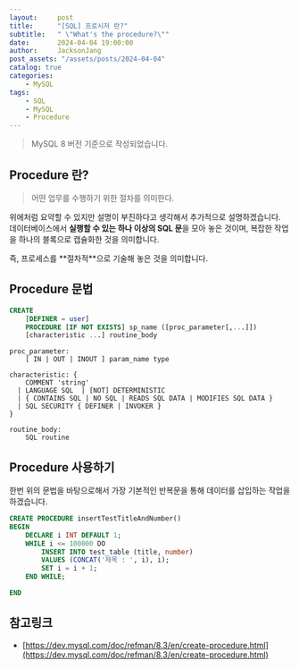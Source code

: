 ```yaml
---
layout:     post
title:      "[SQL] 프로시저 란?"
subtitle:   " \"What's the procedure?\""
date:       2024-04-04 19:00:00
author:     JacksonJang
post_assets: "/assets/posts/2024-04-04"
catalog: true
categories:
    - MySQL
tags:
    - SQL
    - MySQL
    - Procedure
---
```

> MySQL 8 버전 기준으로 작성되었습니다.

## Procedure 란?
> 어떤 업무를 수행하기 위한 절차를 의미한다.

위에처럼 요약할 수 있지만 설명이 부진하다고 생각해서 추가적으로 설명하겠습니다.
<br />
데이터베이스에서 **실행할 수 있는 하나 이상의 SQL 문**을 모아 놓은 것이며, 복잡한 작업을 하나의 블록으로 캡슐화한 것을 의미합니다.
<p />
즉, 프로세스를 **절차적**으로 기술해 놓은 것을 의미합니다.

## Procedure 문법
```sql
CREATE
    [DEFINER = user]
    PROCEDURE [IF NOT EXISTS] sp_name ([proc_parameter[,...]])
    [characteristic ...] routine_body
```
```
proc_parameter:
    [ IN | OUT | INOUT ] param_name type

characteristic: {
    COMMENT 'string'
  | LANGUAGE SQL  | [NOT] DETERMINISTIC
  | { CONTAINS SQL | NO SQL | READS SQL DATA | MODIFIES SQL DATA }
  | SQL SECURITY { DEFINER | INVOKER }
}

routine_body:
    SQL routine
```

## Procedure 사용하기
한번 위의 문법을 바탕으로해서 가장 기본적인 반복문을 통해 데이터를 삽입하는 작업을 하겠습니다.
```sql
CREATE PROCEDURE insertTestTitleAndNumber()
BEGIN
    DECLARE i INT DEFAULT 1;
    WHILE i <= 100000 DO
        INSERT INTO test_table (title, number)
        VALUES (CONCAT('제목 : ', i), i);
        SET i = i + 1;
    END WHILE;

END
```

## 참고링크
- [https://dev.mysql.com/doc/refman/8.3/en/create-procedure.html](https://dev.mysql.com/doc/refman/8.3/en/create-procedure.html)
